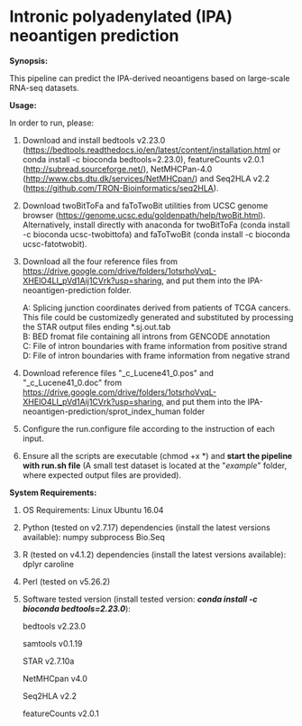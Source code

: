 # Intronic polyadenylated (IPA) neoantigen prediction

**Synopsis:**

This pipeline can predict the IPA-derived neoantigens based on large-scale RNA-seq datasets.



**Usage:**

In order to run, please:
1) Download and install bedtools v2.23.0 (https://bedtools.readthedocs.io/en/latest/content/installation.html or conda install -c bioconda bedtools=2.23.0), featureCounts v2.0.1 (http://subread.sourceforge.net/), NetMHCPan-4.0 (http://www.cbs.dtu.dk/services/NetMHCpan/) and Seq2HLA v2.2 (https://github.com/TRON-Bioinformatics/seq2HLA).
2) Download twoBitToFa and faToTwoBit utilities from UCSC genome browser (https://genome.ucsc.edu/goldenpath/help/twoBit.html). Alternatively, install directly with anaconda for twoBitToFa (conda install -c bioconda ucsc-twobittofa) and faToTwoBit (conda install -c bioconda ucsc-fatotwobit).
3) Download all the four reference files from https://drive.google.com/drive/folders/1otsrhoVvqL-XHElO4LI_pVd1Aij1CVrk?usp=sharing, and put them into the IPA-neoantigen-prediction folder.

    A: Splicing junction coordinates derived from patients of TCGA cancers. This file could be customizedly generated and substituted by processing the STAR output files ending *.sj.out.tab    
    B: BED fromat file containing all introns from GENCODE annotation    
    C: File of intron boundaries with frame information from positive strand    
    D: File of intron boundaries with frame information from negative strand
4) Download reference files "_c_Lucene41_0.pos" and "_c_Lucene41_0.doc" from https://drive.google.com/drive/folders/1otsrhoVvqL-XHElO4LI_pVd1Aij1CVrk?usp=sharing, and put them into the IPA-neoantigen-prediction/sprot_index_human folder
5) Configure the run.configure file according to the instruction of each input.
6) Ensure all the scripts are executable (chmod +x *) and **start the pipeline with run.sh file** (A small test dataset is located at the "_example_" folder, where expected output files are provided).



**System Requirements:**

1) OS Requirements:
    Linux Ubuntu 16.04
2) Python (tested on v2.7.17) dependencies (install the latest versions available):
    numpy
    subprocess
    Bio.Seq
3) R (tested on v4.1.2) dependencies (install the latest versions available): 
    dplyr
    caroline
4) Perl (tested on v5.26.2)
5) Software tested version (install tested version: _**conda install -c bioconda bedtools=2.23.0**_):

    bedtools v2.23.0
    
    samtools v0.1.19
    
    STAR v2.7.10a
    
    NetMHCpan v4.0
    
    Seq2HLA v2.2
       
    featureCounts v2.0.1
